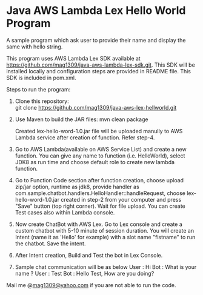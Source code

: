 # Java AWS Lambda Lex Hello World Program
A sample program which ask user to provide their name and display the same with hello string.

This program uses AWS Lambda Lex SDK available at https://github.com/mag1309/java-aws-lambda-lex-sdk.git. This SDK will be installed locally and configuration steps are provided in README file. This SDK is included in pom.xml.

Steps to run the program:

1. Clone this repository:  
   git clone https://github.com/mag1309/java-aws-lex-hellworld.git
   
2. Use Maven to build the JAR files: 
   mvn clean package
   
   Created lex-hello-word-1.0.jar file will be uploaded manully to AWS Lambda service after creation of function. Refer step-4.

3. Go to AWS Lambda(available on AWS Service List) and create a new function. You can give any name to function (i.e. HelloWorld), select JDK8 as run time and choose default role to create new lambda function.

4. Go to Function Code section after function creation, choose upload zip/jar option, runtime as jdk8, provide handler as com.sample.chatbot.handlers.HelloHandler::handleRequest, choose lex-hello-word-1.0.jar created in step-2 from your computer and press "Save" button (top right corner). Wait for file upload. You can create Test cases also within Lambda console.

5. Now create ChatBot with AWS Lex. Go to Lex console and create a custom chatbot with 5-10 minute of session duration. You will create an Intent (name it as 'Hello' for example) with a slot name "fistname" to run the chatbot. Save the intent.

6. After Intent creation, Build and Test the bot in Lex Console.

7. Sample chat communication will be as below
   User  :  Hi
   Bot   :  What is your name ?
   User  :  Test
   Bot   :  Hello Test, How are you doing?
   
Mail me @mag1309@yahoo.com if you are not able to run the code.
